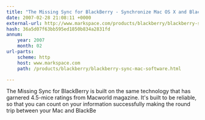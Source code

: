 ```yaml
---
title: "The Missing Sync for BlackBerry - Synchronize Mac OS X and BlackBerry"
date: 2007-02-28 21:08:11 +0000
external-url: http://www.markspace.com/products/blackberry/blackberry-sync-mac-software.html
hash: 36a5d07f63bb595ed1850b834a2831fd
annum:
    year: 2007
    month: 02
url-parts:
    scheme: http
    host: www.markspace.com
    path: /products/blackberry/blackberry-sync-mac-software.html

---
```


The Missing Sync for BlackBerry is built on the same technology that has garnered 4.5-mice ratings from Macworld magazine. It's built to be reliable, so that you can count on your information successfully making the round trip between your Mac and BlackBe
